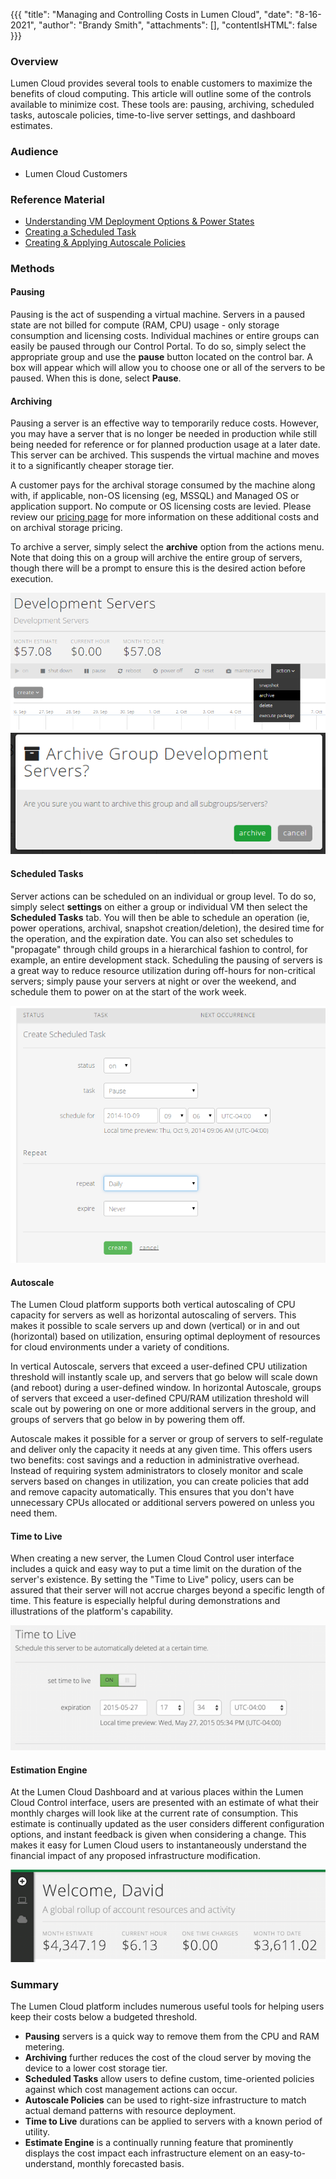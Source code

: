 {{{
  "title": "Managing and Controlling Costs in Lumen Cloud",
  "date": "8-16-2021",
  "author": "Brandy Smith",
  "attachments": [],
  "contentIsHTML": false
}}}

### Overview

Lumen Cloud provides several tools to enable customers to maximize the benefits of cloud computing. This article will outline some of the controls available to minimize cost. These tools are: pausing, archiving, scheduled tasks, autoscale policies, time-to-live server settings, and dashboard estimates.

### Audience

- Lumen Cloud Customers

### Reference Material

- [Understanding VM Deployment Options & Power States][1]
- [Creating a Scheduled Task][2]
- [Creating & Applying Autoscale Policies][3]

### Methods

#### Pausing

Pausing is the act of suspending a virtual machine. Servers in a paused state are not billed for compute (RAM, CPU) usage - only storage consumption and licensing costs. Individual machines or entire groups can easily be paused through our Control
Portal. To do so, simply select the appropriate group and use the **pause** button located on the control bar.
A box will appear which will allow you to choose one or all of the servers to be paused. When this is done, select **Pause**.

#### Archiving

Pausing a server is an effective way to temporarily reduce costs. However, you may have a server that is no longer be needed in production while still being needed for reference or for planned production usage at a later date. This server can be archived. This suspends the virtual machine and moves it to a significantly cheaper storage tier.

A customer pays for the archival storage consumed by the machine along with, if applicable, non-OS licensing (eg, MSSQL) and Managed OS or application support. No compute or OS licensing costs are levied. Please review our [pricing page][4] for more information on these additional costs and on archival storage pricing.

To archive a server, simply select the **archive** option from the actions menu. Note that doing this on a group will archive the entire group of servers, though there will be a prompt to ensure this is the desired action before execution.

![](../images/archiving_1.png)
![](../images/archiving_2.png)

#### Scheduled Tasks

Server actions can be scheduled on an individual or group level. To do so, simply select **settings** on either a group or individual VM then select the **Scheduled Tasks** tab. You will then be able to schedule an operation (ie, power operations, archival, snapshot creation/deletion), the desired time for the operation, and the expiration date. You can also set schedules to "propagate" through child groups in a hierarchical fashion to control, for example, an entire development stack. Scheduling the pausing of servers is a great way to reduce resource utilization during off-hours for non-critical servers; simply pause your servers at night or over the weekend, and schedule them to power on at the start of the work week.

![](../images/scheduled_tasks.png)

#### Autoscale

The Lumen Cloud platform supports both vertical autoscaling of CPU capacity for servers as well as horizontal autoscaling of servers. This makes it possible to scale servers up and down (vertical) or in and out (horizontal) based on utilization, ensuring optimal deployment of resources for cloud environments under a variety of conditions.

In vertical Autoscale, servers that exceed a user-defined CPU utilization threshold will instantly scale up, and servers that go below will scale down (and reboot) during a user-defined window. In horizontal Autoscale, groups of servers that exceed a user-defined CPU/RAM utilization threshold will scale out by powering on one or more additional servers in the group, and groups of servers that go below in by powering them off.

Autoscale makes it possible for a server or group of servers to self-regulate and deliver only the capacity it needs at any given time. This offers users two benefits: cost savings and a reduction in administrative overhead. Instead of requiring system administrators to closely monitor and scale servers based on changes in utilization, you can create policies that add and remove capacity automatically. This ensures that you don't have unnecessary CPUs allocated or additional servers powered on unless you need them.

#### Time to Live

When creating a new server, the Lumen Cloud Control user interface includes a quick and easy way to put a time limit on the duration of the server's existence. By setting the "Time to Live" policy, users can be assured that their server will not accrue charges beyond a specific length of time. This feature is especially helpful during demonstrations and illustrations of the platform's capability.

![](../images/time_to_live.png)

#### Estimation Engine

At the Lumen Cloud Dashboard and at various places within the Lumen Cloud Control interface, users are presented with an estimate of what their monthly charges will look like at the current rate of consumption. This estimate is continually updated as the user considers different configuration options, and instant feedback is given when considering a change. This makes it easy for Lumen Cloud users to instantaneously understand the financial impact of any proposed infrastructure modification.

![](../images/dashboard_cost.png)

### Summary

The Lumen Cloud platform includes numerous useful tools for helping users keep their costs below a budgeted threshold.
- **Pausing** servers is a quick way to remove them from the CPU and RAM metering.
- **Archiving** further reduces the cost of the cloud server by moving the device to a lower cost storage tier.
- **Scheduled Tasks** allow users to define custom, time-oriented policies against which cost management actions can occur.
- **Autoscale Policies** can be used to right-size infrastructure to match actual demand patterns with resource deployment.
- **Time to Live** durations can be applied to servers with a known period of utility.
- **Estimate Engine** is a continually running feature that prominently displays the cost impact each infrastructure element on an easy-to-understand, monthly forecasted basis.

[1]: https://www.ctl.io/knowledge-base/servers/understanding-vm-deployment-options-and-power-states "Understanding VM Deployment Options and Power States"
[2]: https://www.ctl.io/knowledge-base/servers/creating-a-scheduled-task "Creating a Scheduled Task"
[3]: https://www.ctl.io/knowledge-base/autoscale/creating-and-applying-autoscale-policies "Creating & Applying Autoscale Policies"
[4]: https://www.ctl.io/pricing "Pricing Catalog"
